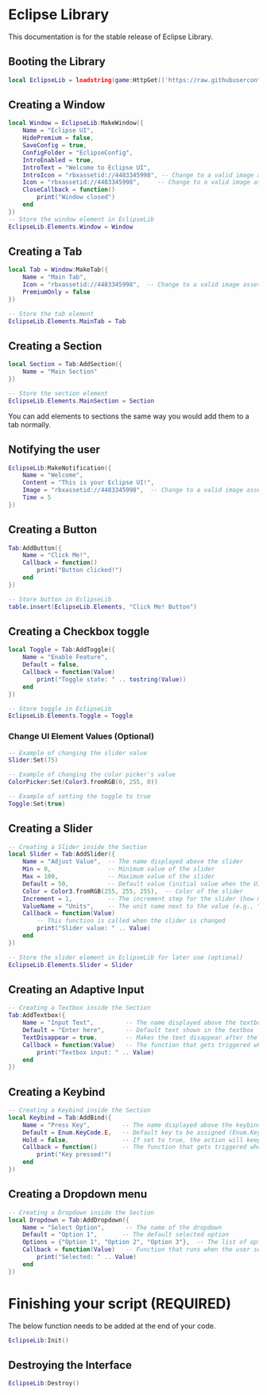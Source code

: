 # Eclipse Library
This documentation is for the stable release of Eclipse Library.

## Booting the Library
```lua
local EclipseLib = loadstring(game:HttpGet(('https://raw.githubusercontent.com/Eclipes12/EclipseLib/refs/heads/main/source')))()
```


## Creating a Window
```lua
local Window = EclipseLib:MakeWindow({
    Name = "Eclipse UI",
    HidePremium = false,
    SaveConfig = true,
    ConfigFolder = "EclipseConfig",
    IntroEnabled = true,
    IntroText = "Welcome to Eclipse UI",
    IntroIcon = "rbxassetid://4483345998", -- Change to a valid image asset ID
    Icon = "rbxassetid://4483345998",     -- Change to a valid image asset ID
    CloseCallback = function() 
        print("Window closed")
    end
})
-- Store the window element in EclipseLib
EclipseLib.Elements.Window = Window
```

## Creating a Tab
```lua
local Tab = Window:MakeTab({
    Name = "Main Tab",
    Icon = "rbxassetid://4483345998",  -- Change to a valid image asset ID
    PremiumOnly = false
})

-- Store the tab element
EclipseLib.Elements.MainTab = Tab
```

## Creating a Section
```lua
local Section = Tab:AddSection({
    Name = "Main Section"
})

-- Store the section element
EclipseLib.Elements.MainSection = Section
```
You can add elements to sections the same way you would add them to a tab normally.

## Notifying the user
```lua
EclipseLib:MakeNotification({
    Name = "Welcome",
    Content = "This is your Eclipse UI!",
    Image = "rbxassetid://4483345998",  -- Change to a valid image asset ID
    Time = 5
})
```
## Creating a Button
```lua
Tab:AddButton({
    Name = "Click Me!",
    Callback = function()
        print("Button clicked!")
    end    
})

-- Store button in EclipseLib
table.insert(EclipseLib.Elements, "Click Me! Button")
```

## Creating a Checkbox toggle
```lua
local Toggle = Tab:AddToggle({
    Name = "Enable Feature",
    Default = false,
    Callback = function(Value)
        print("Toggle state: " .. tostring(Value))
    end    
})

-- Store toggle in EclipseLib
EclipseLib.Elements.Toggle = Toggle
```

### Change UI Element Values (Optional)
```lua
-- Example of changing the slider value
Slider:Set(75)

-- Example of changing the color picker's value
ColorPicker:Set(Color3.fromRGB(0, 255, 0))

-- Example of setting the toggle to true
Toggle:Set(true)
```

## Creating a Slider
```lua
-- Creating a Slider inside the Section
local Slider = Tab:AddSlider({
    Name = "Adjust Value",  -- The name displayed above the slider
    Min = 0,                -- Minimum value of the slider
    Max = 100,              -- Maximum value of the slider
    Default = 50,           -- Default value (initial value when the UI is opened)
    Color = Color3.fromRGB(255, 255, 255),  -- Color of the slider
    Increment = 1,          -- The increment step for the slider (how much value changes when dragging)
    ValueName = "Units",    -- The unit name next to the value (e.g., "Units")
    Callback = function(Value)
        -- This function is called when the slider is changed
        print("Slider value: " .. Value)
    end    
})

-- Store the slider element in EclipseLib for later use (optional)
EclipseLib.Elements.Slider = Slider
```

## Creating an Adaptive Input
```lua
-- Creating a Textbox inside the Section
Tab:AddTextbox({
    Name = "Input Text",         -- The name displayed above the textbox
    Default = "Enter here",      -- Default text shown in the textbox
    TextDisappear = true,        -- Makes the text disappear after the textbox loses focus
    Callback = function(Value)   -- The function that gets triggered when the value changes
        print("Textbox input: " .. Value)
    end    
})
```

## Creating a Keybind
```lua
-- Creating a Keybind inside the Section
local Keybind = Tab:AddBind({
    Name = "Press Key",         -- The name displayed above the keybind
    Default = Enum.KeyCode.E,   -- Default key to be assigned (Enum.KeyCode.<Key>)
    Hold = false,               -- If set to true, the action will keep triggering while the key is held
    Callback = function()       -- The function that gets triggered when the key is pressed
        print("Key pressed!")
    end    
})
```

## Creating a Dropdown menu
```lua
-- Creating a Dropdown inside the Section
local Dropdown = Tab:AddDropdown({
    Name = "Select Option",      -- The name of the dropdown
    Default = "Option 1",       -- The default selected option
    Options = {"Option 1", "Option 2", "Option 3"},  -- The list of options in the dropdown
    Callback = function(Value)   -- Function that runs when the user selects an option
        print("Selected: " .. Value)
    end    
})
```

# Finishing your script (REQUIRED)
The below function needs to be added at the end of your code.
```lua
EclipseLib:Init()
```

## Destroying the Interface
```lua
EclipseLib:Destroy()
```
